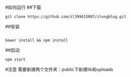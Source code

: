 ﻿#如何运行
##下载
```
git clone https://github.com/zl399615007/zlongblog.git
```
##安装
```

bower install && npm install
```
##启动
```
npm start
```

#注意
需要新建两个文件夹：public下新建lib和uploads
